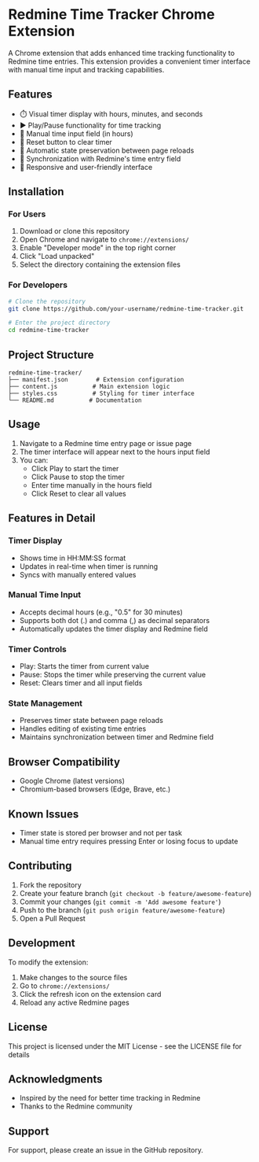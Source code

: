 # Redmine Time Tracker Chrome Extension

A Chrome extension that adds enhanced time tracking functionality to Redmine time entries. This extension provides a convenient timer interface with manual time input and tracking capabilities.

## Features

- ⏱️ Visual timer display with hours, minutes, and seconds
- ▶️ Play/Pause functionality for time tracking
- 📝 Manual time input field (in hours)
- 🔄 Reset button to clear timer
- 💾 Automatic state preservation between page reloads
- 🔄 Synchronization with Redmine's time entry field
- 📱 Responsive and user-friendly interface

## Installation

### For Users

1. Download or clone this repository
2. Open Chrome and navigate to `chrome://extensions/`
3. Enable "Developer mode" in the top right corner
4. Click "Load unpacked"
5. Select the directory containing the extension files

### For Developers

```bash
# Clone the repository
git clone https://github.com/your-username/redmine-time-tracker.git

# Enter the project directory
cd redmine-time-tracker
```

## Project Structure

```
redmine-time-tracker/
├── manifest.json        # Extension configuration
├── content.js          # Main extension logic
├── styles.css          # Styling for timer interface
└── README.md          # Documentation
```

## Usage

1. Navigate to a Redmine time entry page or issue page
2. The timer interface will appear next to the hours input field
3. You can:
   - Click Play to start the timer
   - Click Pause to stop the timer
   - Enter time manually in the hours field
   - Click Reset to clear all values

## Features in Detail

### Timer Display
- Shows time in HH:MM:SS format
- Updates in real-time when timer is running
- Syncs with manually entered values

### Manual Time Input
- Accepts decimal hours (e.g., "0.5" for 30 minutes)
- Supports both dot (.) and comma (,) as decimal separators
- Automatically updates the timer display and Redmine field

### Timer Controls
- Play: Starts the timer from current value
- Pause: Stops the timer while preserving the current value
- Reset: Clears timer and all input fields

### State Management
- Preserves timer state between page reloads
- Handles editing of existing time entries
- Maintains synchronization between timer and Redmine field

## Browser Compatibility

- Google Chrome (latest versions)
- Chromium-based browsers (Edge, Brave, etc.)

## Known Issues

- Timer state is stored per browser and not per task
- Manual time entry requires pressing Enter or losing focus to update

## Contributing

1. Fork the repository
2. Create your feature branch (`git checkout -b feature/awesome-feature`)
3. Commit your changes (`git commit -m 'Add awesome feature'`)
4. Push to the branch (`git push origin feature/awesome-feature`)
5. Open a Pull Request

## Development

To modify the extension:

1. Make changes to the source files
2. Go to `chrome://extensions/`
3. Click the refresh icon on the extension card
4. Reload any active Redmine pages

## License

This project is licensed under the MIT License - see the LICENSE file for details

## Acknowledgments

- Inspired by the need for better time tracking in Redmine
- Thanks to the Redmine community

## Support

For support, please create an issue in the GitHub repository.
